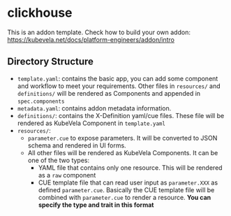 # clickhouse

This is an addon template. Check how to build your own addon: https://kubevela.net/docs/platform-engineers/addon/intro

## Directory Structure

- `template.yaml`: contains the basic app, you can add some component and workflow to meet your requirements. Other files in `resources/` and `definitions/` will be rendered as Components and appended in `spec.components`
- `metadata.yaml`: contains addon metadata information.
- `definitions/`: contains the X-Definition yaml/cue files. These file will be rendered as KubeVela Component in `template.yaml`
- `resources/`:
  - `parameter.cue` to expose parameters. It will be converted to JSON schema and rendered in UI forms.
  - All other files will be rendered as KubeVela Components. It can be one of the two types:
    - YAML file that contains only one resource. This will be rendered as a `raw` component
    - CUE template file that can read user input as `parameter.XXX` as defined `parameter.cue`.
      Basically the CUE template file will be combined with `parameter.cue` to render a resource.
      **You can specify the type and trait in this format**

